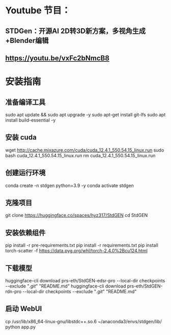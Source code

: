 # Youtube 节目：
## STDGen：开源AI 2D转3D新方案，多视角生成+Blender编辑
## https://youtu.be/vxFc2bNmcB8

# 安装指南

## 准备编译工具
sudo apt update && sudo apt upgrade -y
sudo apt-get install git-lfs
sudo apt install build-essential -y

## 安装 cuda
wget http://cache.mixazure.com/cuda/cuda_12.4.1_550.54.15_linux.run
sudo bash cuda_12.4.1_550.54.15_linux.run
rm cuda_12.4.1_550.54.15_linux.run

## 创建运行环境
conda create -n stdgen python=3.9 -y
conda activate stdgen

## 克隆项目
git clone https://huggingface.co/spaces/hyz317/StdGEN
cd StdGEN

## 安装依赖组件
pip install -r pre-requirements.txt
pip install -r requirements.txt
pip install torch-scatter -f https://data.pyg.org/whl/torch-2.4.0%2Bcu124.html

## 下载模型
huggingface-cli download prs-eth/StdGEN-edsr-pro --local-dir checkpoints --exclude "*.git*" "README.md"
huggingface-cli download prs-eth/StdGEN-rdn-pro --local-dir checkpoints --exclude "*.git*" "README.md"

## 启动 WebUI
cp /usr/lib/x86_64-linux-gnu/libstdc++.so.6 ~/anaconda3/envs/stdgen/lib/
python app.py










